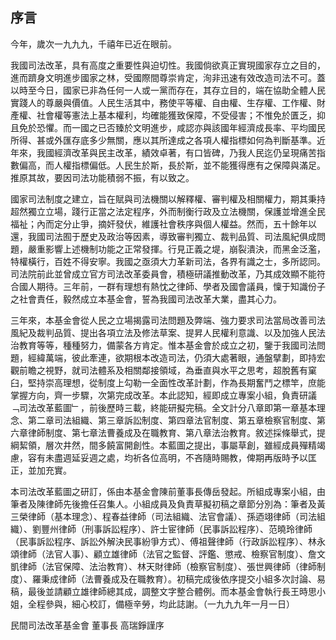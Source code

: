 ## 序言

今年，歲次一九九九，千禧年已近在眼前。

我國司法改革，具有高度之重要性與迫切性。我國倘欲真正實現國家存立之目的，進而躋身文明進步國家之林，受國際間尊崇肯定，洵非迅速有效改造司法不可。蓋以時至今日，國家已非為任何一人或一黨而存在，其存立目的，端在協助全體人民實踐人的尊嚴與價值。人民生活其中，務使平等權、自由權、生存權、工作權、財產權、社會權等憲法上基本權利，均確能獲致保障，不受侵害；不惟免於匱乏，抑且免於恐懼。而一國之已否臻於文明進步，咸認亦與該國年經濟成長率、平均國民所得、甚或外匯存底多少無關，應以其所達成之各項人權指標如何為判斷基準。近年來，我國經濟改革與民主改革，績效卓著，有口皆碑，乃我人民迄仍呈現痛苦指數偏高，而人權指標偏低。人民生於斯，長於斯，並不能獲得應有之保障與滿足。推原其故，要因司法功能積弱不振，有以致之。

國家司法制度之建立，旨在賦與司法機關以解釋權、審判權及相關權力，期其秉持超然獨立立場，踐行正當之法定程序，外而制衡行政及立法機關，保護並增進全民福祉；內而定分止爭，摘奸發伏，維護社會秩序與個人權益。然而，五十餘年以還，我國司法囿于歷史及政治等因素，導致審判獨立、裁判品質、司法風紀俱成問題，嚴重影響上述機制功能之正常發揮。行見正義之堤，崩裂潰決，而黑金泛濫，特權橫行，百姓不得安寧。我國之亟須大力革新司法，各界有識之士，多所認同。司法院前此並曾成立官方司法改革委員會，積極研議推動改革，乃其成效顯不能符合國人期待。三年前，一群有理想有熱忱之律師、學者及國會議員，懍于知識份子之社會責任，毅然成立本基金會，誓為我國司法改革大業，盡其心力。

三年來，本基金會從人民之立場揭露司法問題及弊端、強力要求司法當局改善司法風紀及裁判品質、提出各項立法及修法草案、提昇人民權利意識、以及加強人民法治教育等等，種種努力，備蒙各方肯定。惟本基金會於成立之初，鑒于我國司法問題，經緯萬端，彼此牽連，欲期根本改造司法，仍須大處著眼，通盤擘劃，即持宏觀前瞻之視野，就司法體系及相關鄰接領域，為垂直與水平之思考，超脫舊有窠臼，堅持崇高理想，從制度上勾勒一全面性改革計劃，作為長期奮鬥之標竿，庶能掌握方向，齊一步驟，次第完成改革。本此認知，經即成立專案小組，負責研議﹁司法改革藍圖﹂，前後歷時三載，終能研擬完稿。全文計分八章即第一章基本理念、第二章司法組織、第三章訴訟制度、第四章法官制度、第五章檢察官制度、第六章律師制度、第七章法曹養成及在職教育、第八章法治教育。敘述採條舉式，提綱絜領，層次井然，間多饒富開創性。本藍圖之提出，事屬草創，雖經成員殫精竭慮，容有未盡週延妥週之處，均祈各位高明，不吝隨時賜教，俾期再版時予以匡正，並加充實。

本司法改革藍圖之研訂，係由本基金會陳前董事長傳岳發起。所組成專案小組，由筆者及陳律師先後擔任召集人。小組成員及負責草擬初稿之章節分別為：筆者及黃三榮律師（基本理念）、程春益律師（司法組織、法官會議）、孫迺翊律師（司法組織）、劉豐州律師（刑事訴訟程序）、許士宦律師（民事訴訟程序）、范曉玲律師（民事訴訟程序、訴訟外解決民事紛爭方式）、傅祖聲律師（行政訴訟程序）、林永頌律師（法官人事）、顧立雄律師（法官之監督、評鑑、懲戒、檢察官制度）、詹文凱律師（法官保障、法治教育）、林天財律師（檢察官制度）、張世興律師（律師制度）、羅秉成律師（法曹養成及在職教育）。初稿完成後依序提交小組多次討論、易稿，最後並請顧立雄律師總其成，調整文字整合體例。而本基金會執行長王時思小姐，全程參與，細心校訂，備極辛勞，均此誌謝。（一九九九年一月一日）

民間司法改革基金會
董事長  高瑞錚謹序